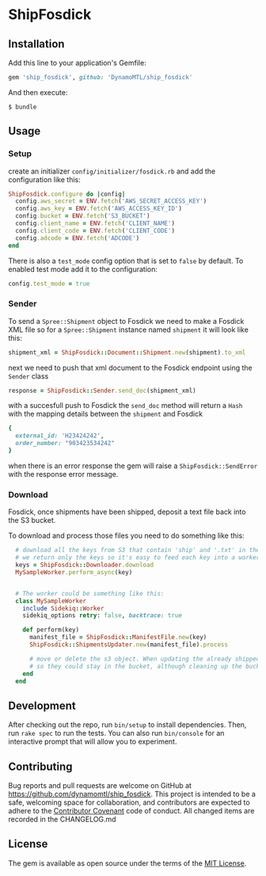 # ShipFosdick

## Installation

Add this line to your application's Gemfile:

```ruby
gem 'ship_fosdick', github: 'DynamoMTL/ship_fosdick'
```

And then execute:
```shell
$ bundle
```

## Usage

### Setup

create an initializer `config/initializer/fosdick.rb` and add the configuration like this:

```ruby
ShipFosdick.configure do |config|
  config.aws_secret = ENV.fetch('AWS_SECRET_ACCESS_KEY')
  config.aws_key = ENV.fetch('AWS_ACCESS_KEY_ID')
  config.bucket = ENV.fetch('S3_BUCKET')
  config.client_name = ENV.fetch('CLIENT_NAME')
  config.client_code = ENV.fetch('CLIENT_CODE')
  config.adcode = ENV.fetch('ADCODE')
end
```

There is also a `test_mode` config option that is set to `false` by default.
To enabled test mode add it to the configuration:

```ruby
config.test_mode = true
```

### Sender

To send a `Spree::Shipment` object to Fosdick we need to make a Fosdick XML file
so for a `Spree::Shipment` instance named `shipment` it will look like this:
```ruby
shipment_xml = ShipFosdick::Document::Shipment.new(shipment).to_xml
```
next we need to push that xml document to the Fosdick endpoint using the `Sender` class

```ruby
response = ShipFosdick::Sender.send_doc(shipment_xml)
```

with a succesfull push to Fosdick the `send_doc` method will return a `Hash` with the mapping details between the `shipment` and Fosdick
```ruby
{
  external_id: 'H23424242',
  order_number: "903423534242"
}
```

when there is an error response the gem will raise a `ShipFosdick::SendError` with
the response error message.

### Download

Fosdick, once shipments have been shipped, deposit a text file back into the S3 bucket.

To download and process those files you need to do something like this:

```ruby
  # download all the keys from S3 that contain 'ship' and '.txt' in the key
  # we return only the keys so it's easy to feed each key into a worker
  keys = ShipFosdick::Downloader.download
  MySampleWorker.perform_async(key)


  # The worker could be something like this:
  class MySampleWorker
    include Sidekiq::Worker
    sidekiq_options retry: false, backtrace: true

    def perform(key)
      manifest_file = ShipFosdick::ManifestFile.new(key)
      ShipFosdick::ShipmentsUpdater.new(manifest_file).process

      # move or delete the s3 object. When updating the already shipped shipments will be ignored.
      # so they could stay in the bucket, although cleaning up the bucket is recommended.
    end
  end
```

## Development

After checking out the repo, run `bin/setup` to install dependencies.
Then, run `rake spec` to run the tests. You can also run `bin/console` for an interactive prompt that will allow you to experiment.

## Contributing

Bug reports and pull requests are welcome on GitHub at https://github.com/dynamomtl/ship_fosdick.
This project is intended to be a safe,
welcoming space for collaboration,
and contributors are expected to adhere to the [Contributor Covenant](http://contributor-covenant.org) code of conduct.
All changed items are recorded in the CHANGELOG.md

## License

The gem is available as open source under the terms of the [MIT License](http://opensource.org/licenses/MIT).
